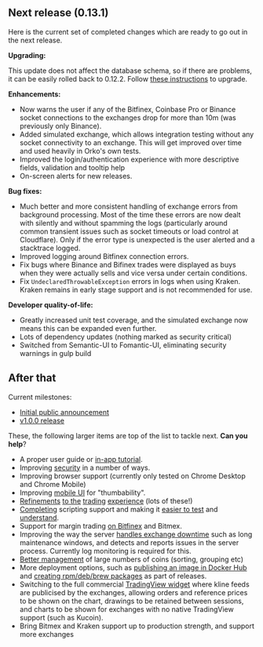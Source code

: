 ## Next release (0.13.1)

Here is the current set of completed changes which are ready to go out in the next release.

**Upgrading:**

This update does not affect the database schema, so if there are problems, it can be easily rolled back to 0.12.2. Follow [these instructions](https://github.com/gruelbox/orko/wiki/Upgrading) to upgrade.

**Enhancements:**

* Now warns the user if any of the Bitfinex, Coinbase Pro or Binance socket connections to the exchanges drop for more than 10m (was previously only Binance).
* Added simulated exchange, which allows integration testing without any socket connectivity to an exchange.  This will get improved over time and used heavily in Orko's own tests.
* Improved the login/authentication experience with more descriptive fields, validation and tooltip help
* On-screen alerts for new releases.

**Bug fixes:**

* Much better and more consistent handling of exchange errors from background processing. Most of the time these errors are now dealt with silently and without spamming the logs (particularly around common transient issues such as socket timeouts or load control at Cloudflare). Only if the error type is unexpected is the user alerted and a stacktrace logged. 
* Improved logging around Bitfinex connection errors.
* Fix bugs where Binance and Bifinex trades were displayed as buys when they were actually sells and vice versa under certain conditions.
* Fix `UndeclaredThrowableException` errors in logs when using Kraken. Kraken remains in early stage support and is not recommended for use.

**Developer quality-of-life:**

* Greatly increased unit test coverage, and the simulated exchange now means this can be expanded even further.
* Lots of dependency updates (nothing marked as security critical)
* Switched from Semantic-UI to Fomantic-UI, eliminating security warnings in gulp build

## After that

Current milestones:

- [Initial public announcement](../projects/3)
- [v1.0.0 release](../projects/5)

These, the following larger items are top of the list to tackle next. **Can you help**?

- A proper user guide or [in-app tutorial](../issues/116).
- Improving [security](../issues?utf8=%E2%9C%93&q=is%3Aissue+is%3Aopen+label%3Asecurity) in a number of ways.
- Improving browser support (currently only tested on Chrome Desktop and Chrome Mobile)
- Improving [mobile UI](../issues/21) for "thumbability".
- [Refinements](../issues/10) [to the](../issues/11) [trading](../issues/13) [experience](../issues/14) (lots of these!)
- [Completing](../issues/144) scripting support and making it [easier to test](../issues/109) and [understand](../issues/122).
- Support for margin trading [on Bitfinex](../issues/83) and Bitmex.
- Improving the way the server [handles exchange downtime](../issues/124) such as long maintenance windows, and detects and reports issues in the server process. Currently log monitoring is required for this.
- [Better management](../issues/125) of large numbers of coins (sorting, grouping etc)
- More deployment options, such as [publishing an image in Docker Hub](../issues/51) and [creating rpm/deb/brew packages](../issues/115) as part of releases.
- Switching to the full commercial [TradingView widget](../issues/35) where kline feeds are publicised by the exchanges, allowing orders and reference prices to be shown on the chart, drawings to be retained between sessions, and charts to be shown for exchanges with no native TradingView support (such as Kucoin).
- Bring Bitmex and Kraken support up to production strength, and support more exchanges